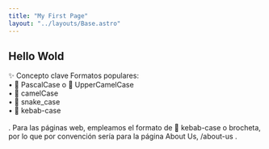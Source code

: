```yaml
---
title: "My First Page"
layout: "../layouts/Base.astro"
---
```


## Hello Wold
✨ Concepto clave Formatos populares: </br>
•	🧮 PascalCase o 🐫 UpperCamelCase </br>
•	🐪 camelCase </br>
•	🐍 snake_case </br>
•	🍡 kebab-case </br></br>
. Para las páginas web, empleamos el formato de 🍡 kebab-case o brocheta, por lo que por convención sería para la página About Us, /about-us .
